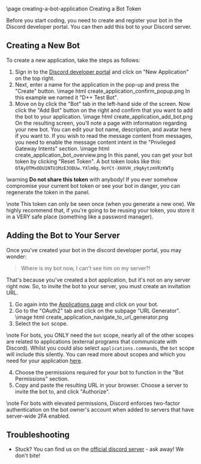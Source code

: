 \page creating-a-bot-application Creating a Bot Token

Before you start coding, you need to create and register your bot in the Discord developer portal. You can then add this bot to your Discord server.

## Creating a New Bot

To create a new application, take the steps as follows:

1. Sign in to the [Discord developer portal](https://discord.com/developers/applications) and click on "New Application" on the top right.
2. Next, enter a name for the application in the pop-up and press the "Create" button.
\image html create_application_confirm_popup.png
In this example we named it "D++ Test Bot".
3. Move on by click the "Bot" tab in the left-hand side of the screen. Now click the "Add Bot" button on the right and confirm that you want to add the bot to your application.
\image html create_application_add_bot.png
On the resulting screen, you’ll note a page with information regarding your new bot. You can edit your bot name, description, and avatar here if you want to. If you wish to read the message content from messages, you need to enable the message content intent in the "Privileged Gateway Intents" section.
\image html create_application_bot_overview.png
In this panel, you can get your bot token by clicking "Reset Token". A bot token looks like this: `OTAyOTMxODU1NTU1MzE3ODUw.YXlm0g.9oYCt-XHXVH_z9qAytzmVRzKWTg`

\warning **Do not share this token** with anybody! If you ever somehow compromise your current bot token or see your bot in danger, you can regenerate the token in the panel.

\note This token can only be seen once (when you generate a new one). We highly recommend that, if you're going to be reusing your token, you store it in a VERY safe place (something like a password manager).

## Adding the Bot to Your Server

Once you've created your bot in the discord developer portal, you may wonder:

> Where is my bot now, I can't see him on my server?!

That's because you've created a bot application, but it's not on any server right now. So, to invite the bot to your server, you must create an invitation URL.

1. Go again into the [Applications page](https://discord.com/developers/applications) and click on your bot.
2. Go to the "OAuth2" tab and click on the subpage "URL Generator".
\image html create_application_navigate_to_url_generator.png
3. Select the `bot` scope.

\note For bots, you ONLY need the `bot` scope, nearly all of the other scopes are related to applications (external programs that communicate with Discord). Whilst you could also select `applications.commands`, the `bot` scope will include this silently. You can read more about scopes and which you need for your application [here](https://discord.com/developers/docs/topics/oauth2#shared-resources-oauth2-scopes).

4. Choose the permissions required for your bot to function in the "Bot Permissions" section.
5. Copy and paste the resulting URL in your browser. Choose a server to invite the bot to, and click "Authorize".

\note For bots with elevated permissions, Discord enforces two-factor authentication on the bot owner's account when added to servers that have server-wide 2FA enabled.

## Troubleshooting

- Stuck? You can find us on the [official discord server](https://discord.gg/dpp) - ask away! We don't bite!
